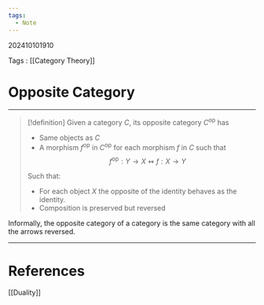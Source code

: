 ```yaml
---
tags:
  - Note
---
```

202410101910

Tags : [[Category Theory]]
# Opposite Category
---
>[!definition]
>Given a category $C$, its opposite category $C^\text{op}$ has
>- Same objects as $C$
>- A morphism $f^\text{op}$ in $C^\text{op}$ for each morphism $f$ in $C$ such that $$f^\text{op}: Y\to X \leftrightsquigarrow f: X \to Y$$
>
>Such that:
>- For each object $X$ the opposite of the identity behaves as the identity.
>- Composition is preserved but reversed

Informally, the opposite category of a category is the same category with all the arrows reversed.

---
# References
[[Duality]]